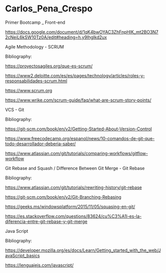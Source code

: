 # Carlos_Pena_Crespo
Primer Bootcamp _ Front-end

https://docs.google.com/document/d/1qK4bwOYAC3ZhFnpHlK_mt2BO3N72cNeiL6kSW10Tz0A/edit#heading=h.y9lhglkd2ux

Agile Methodology - SCRUM

Bibliography:

https://proyectosagiles.org/que-es-scrum/

https://www2.deloitte.com/es/es/pages/technology/articles/roles-y-responsabilidades-scrum.html

https://www.scrum.org

https://www.wrike.com/scrum-guide/faq/what-are-scrum-story-points/


VCS - Git

Bibliography:

https://git-scm.com/book/en/v2/Getting-Started-About-Version-Control

https://www.freecodecamp.org/espanol/news/10-comandos-de-git-que-todo-desarrollador-deberia-saber/

https://www.atlassian.com/git/tutorials/comparing-workflows/gitflow-workflow


Git Rebase and Squash / 
Difference Between Git Merge - Git Rebase

Bibliography:

https://www.atlassian.com/git/tutorials/rewriting-history/git-rebase

https://git-scm.com/book/en/v2/Git-Branching-Rebasing

https://geeks.ms/windowsplatform/2015/11/05/squasing-en-git/

https://es.stackoverflow.com/questions/83624/cu%C3%A1l-es-la-diferencia-entre-git-rebase-y-git-merge

Java Script

Bibliography:

https://developer.mozilla.org/es/docs/Learn/Getting_started_with_the_web/JavaScript_basics

https://lenguajejs.com/javascript/




